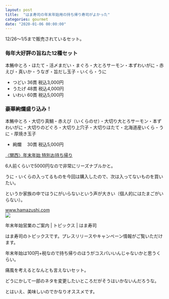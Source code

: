 ```yaml
---
layout: post
title:  "はま寿司の年末年始用の持ち帰り寿司がよかった"
categories: gourmet
date: "2020-01-06 00:00:00"
---
```


12/26〜1/5まで販売されているセット。

### 毎年大好評の旨ねた12種セット

本鮪中とろ・ほたて・活〆まだい・まぐろ・大とろサーモン・本ずわいがに・赤えび・真いか・うなぎ・旨だし玉子・いくら・うに

- つどい 36貫 税込3,000円
- うたげ 48貫 税込4,000円
- いわい 60貫 税込5,000円

### 豪華絢爛盛り込み！

本鮪中とろ・大切り真鯛・赤えび（いくらのせ）・大切り大とろサーモン・本ずわいがに・大切りのどぐろ・大切り上穴子・大切りほたて・北海道産いくら・うに・厚焼き玉子

- 絢爛　 30貫 税込5,000円

[〈関西〉年末年始 特別お持ち帰り](https://www.hamazushi.com/hamazushi/topics/hokuriku_tokai_kansai_tyugoku_kyushu_2019nenmatsu.pdf)

6人前くらいで5000円なので非常にリーズナブルかと。

うに・いくらの入ってるものを今回は購入したので、次は入ってないものを買いたい。

というか家族の中ではうにがいらないという声が大きい（個人的にはたまごがいらない）。


<div class="card">
  <a href="https://www.hamazushi.com/hamazushi/topics/2019/1210001366.html"></a>
  <div class="card__header">
    <a href="https://www.hamazushi.com/hamazushi/topics/2019/1210001366.html">www.hamazushi.com</a>
  </div>
  <div class="card__image">
    <img src="http://www.hamazushi.com/hamazushi/common_images/og_images.png">
  </div>
  <div class="card__title">
    <p>年末年始営業のご案内 | トピックス | はま寿司</p>
  </div>
  <div class="card__description">
    <p>はま寿司のトピックスです。プレスリリースやキャンペーン情報がご覧いただけます。</p>
  </div>
</div>


年末年始は100円+税なので持ち帰りのほうがコスパいいんじゃないかと思うくらい。

痛風を考えるとなんとも言えないセット。

どうにかして一部のネタを変更したいところだがそうはいかないんだろうな。

とはいえ、美味しいのでかなりオススメです。
